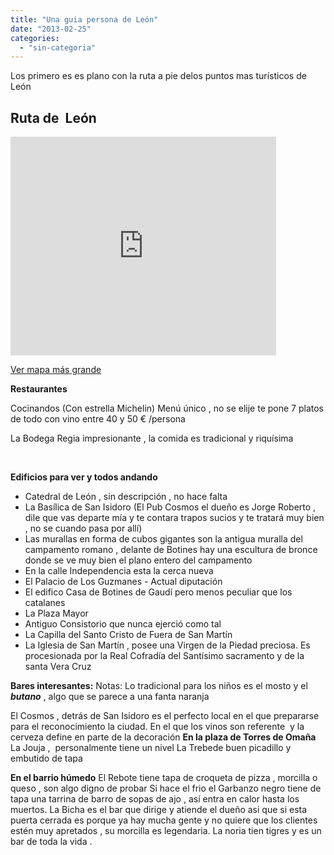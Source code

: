 ```yaml
---
title: "Una guia persona de León"
date: "2013-02-25"
categories: 
  - "sin-categoria"
---
```


Los primero es es plano con la ruta a pie delos puntos mas turísticos de  León

## Ruta de  León

<iframe src="https://maps.google.es/maps?saddr=Parador+de+Le%C3%B3n,+Plaza+de+San+Marcos,+Le%C3%B3n&amp;daddr=42.6016864,-5.5709639+to:San+Isidoro+de+Leon,+Plaza+de+San+Isidoro,+Le%C3%B3n+to:Palacio+de+los+Guzmanes,+Calle+de+los+Pilotos+Regueral,+Le%C3%B3n+to:Calle+Ancha+to:Restaurante+Bodega+Regia,+Calle+Regidores,+Le%C3%B3n+to:Palacio+del+Conde+Luna,+Plaza+del+Conde+Luna,+Le%C3%B3n+to:Plaza+de+Regla+to:Plaza+Mayor,+Le%C3%B3n+to:Parroquia+Nuestra+Se%C3%B1ora+del+Mercado,+Calle+de+los+Herreros,+Le%C3%B3n+to:Calle+de+las+Cercas,+Le%C3%B3n+to:Av.+Independencia&amp;hl=es&amp;ie=UTF8&amp;sll=42.594386,-5.570744&amp;sspn=0.004368,0.009645&amp;geocode=FZEMigIdNtOq_yEdmykXplqbWCl1OkdmjZo3DTEdmykXplqbWA%3BFdYMigIdbf6q_ymHfs6ympo3DTHlHSkehIVWXw%3BFS8HigIdG_6q_yGr2UnWRU1LAikpKVfqmpo3DTGr2UnWRU1LAg%3BFW7-iQIduvuq_yGeIKeFUytZ-ymTALREmpo3DTGeIKeFUytZ-w%3BFX_-iQIdBP-q_w%3BFRT-iQIdLgOr_yEWsMg8NSlhlCljmYw0mpo3DTEWsMg8NSlhlA%3BFZj4iQIdbf2q_yE-pApVzpLozSlJbHvxmZo3DTE-pApVzpLozQ%3BFUYDigIdswyr_w%3BFWb6iQIdnw6r_yGrxUFROB1CSSn5u8sDnJo3DTGrxUFROB1CSQ%3BFU_yiQIdQwWr_yGWVLVTVmPevSkHVWYEmZo3DTGWVLVTVmPevQ%3BFTjwiQIdfwur_yktYfkemZo3DTGSKq7Y2UfaUw%3BFZjwiQId6_-q_w&amp;oq=parroquia+Nuestra+se%C3%B1ora+del+mer&amp;dirflg=w&amp;mra=mi&amp;mrsp=11&amp;sz=17&amp;via=1&amp;t=m&amp;ll=42.597671,-5.574789&amp;spn=0.011057,0.018239&amp;z=15&amp;output=embed" height="350" width="425" frameborder="0" marginwidth="0" marginheight="0" scrolling="no"></iframe>

 [Ver mapa más grande](https://maps.google.es/maps?saddr=Parador+de+Le%C3%B3n,+Plaza+de+San+Marcos,+Le%C3%B3n&daddr=42.6016864,-5.5709639+to:San+Isidoro+de+Leon,+Plaza+de+San+Isidoro,+Le%C3%B3n+to:Palacio+de+los+Guzmanes,+Calle+de+los+Pilotos+Regueral,+Le%C3%B3n+to:Calle+Ancha+to:Restaurante+Bodega+Regia,+Calle+Regidores,+Le%C3%B3n+to:Palacio+del+Conde+Luna,+Plaza+del+Conde+Luna,+Le%C3%B3n+to:Plaza+de+Regla+to:Plaza+Mayor,+Le%C3%B3n+to:Parroquia+Nuestra+Se%C3%B1ora+del+Mercado,+Calle+de+los+Herreros,+Le%C3%B3n+to:Calle+de+las+Cercas,+Le%C3%B3n+to:Av.+Independencia&hl=es&ie=UTF8&sll=42.594386,-5.570744&sspn=0.004368,0.009645&geocode=FZEMigIdNtOq_yEdmykXplqbWCl1OkdmjZo3DTEdmykXplqbWA%3BFdYMigIdbf6q_ymHfs6ympo3DTHlHSkehIVWXw%3BFS8HigIdG_6q_yGr2UnWRU1LAikpKVfqmpo3DTGr2UnWRU1LAg%3BFW7-iQIduvuq_yGeIKeFUytZ-ymTALREmpo3DTGeIKeFUytZ-w%3BFX_-iQIdBP-q_w%3BFRT-iQIdLgOr_yEWsMg8NSlhlCljmYw0mpo3DTEWsMg8NSlhlA%3BFZj4iQIdbf2q_yE-pApVzpLozSlJbHvxmZo3DTE-pApVzpLozQ%3BFUYDigIdswyr_w%3BFWb6iQIdnw6r_yGrxUFROB1CSSn5u8sDnJo3DTGrxUFROB1CSQ%3BFU_yiQIdQwWr_yGWVLVTVmPevSkHVWYEmZo3DTGWVLVTVmPevQ%3BFTjwiQIdfwur_yktYfkemZo3DTGSKq7Y2UfaUw%3BFZjwiQId6_-q_w&oq=parroquia+Nuestra+se%C3%B1ora+del+mer&dirflg=w&mra=mi&mrsp=11&sz=17&via=1&t=m&ll=42.597671,-5.574789&spn=0.011057,0.018239&z=15&source=embed)

**Restaurantes**

Cocinandos (Con estrella Michelin) Menú único , no se elije te pone 7 platos de todo con vino entre 40 y 50 € /persona

La Bodega Regia impresionante , la comida es tradicional y riquísima

 

**Edificios para ver y todos andando**

- Catedral de León , sin descripción , no hace falta
- La Basílica de San Isidoro (El Pub Cosmos el dueño es Jorge Roberto , dile que vas departe mía y te contara trapos sucios y te tratará muy bien , no se cuando pasa por allí)
- Las murallas en forma de cubos gigantes son la antigua muralla del campamento romano , delante de Botines hay una escultura de bronce donde se ve muy bien el plano entero del campamento
- En la calle Independencia esta la cerca nueva
- El Palacio de Los Guzmanes - Actual diputación
- El edifico Casa de Botines de Gaudí pero menos peculiar que los catalanes
- La Plaza Mayor
- Antiguo Consistorio que nunca ejerció como tal
- La Capilla del Santo Cristo de Fuera de San Martín
- La Iglesia de San Martín , posee una Virgen de la Piedad preciosa. Es procesionada por la Real Cofradía del Santísimo sacramento y de la santa Vera Cruz

**Bares interesantes:** Notas: Lo tradicional para los niños es el mosto y el _**butano**_ , algo que se parece a una fanta naranja

El Cosmos , detrás de San Isidoro es el perfecto local en el que prepararse para el reconocimiento la ciudad. En el que los vinos son referente  y la cerveza define en parte de la decoración **En la plaza de Torres de Omaña** La Jouja ,  personalmente tiene un nivel La Trebede buen picadillo y embutido de tapa

**En el barrio húmedo** El Rebote tiene tapa de croqueta de pizza , morcilla o queso , son algo digno de probar Si hace el frio el Garbanzo negro tiene de tapa una tarrina de barro de sopas de ajo , así entra en calor hasta los muertos. La Bicha es el bar que dirige y atiende el dueño asi que si esta puerta cerrada es porque ya hay mucha gente y no quiere que los clientes estén muy apretados , su morcilla es legendaria. La noria tien tigres y es un bar de toda la vida .
